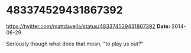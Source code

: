 # 483374529431867392
https://twitter.com/mattdavella/status/483374529431867392
**Date:** 2014-06-29

Seriously though what does that mean, "to play us out?"
